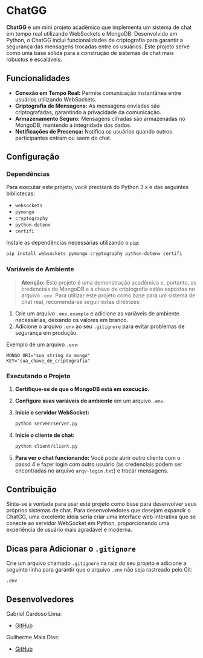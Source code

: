 # ChatGG

**ChatGG** é um mini projeto acadêmico que implementa um sistema de chat em tempo real utilizando WebSockets e MongoDB. Desenvolvido em Python, o ChatGG inclui funcionalidades de criptografia para garantir a segurança das mensagens trocadas entre os usuários. Este projeto serve como uma base sólida para a construção de sistemas de chat mais robustos e escaláveis.

## Funcionalidades

- **Conexão em Tempo Real:** Permite comunicação instantânea entre usuários utilizando WebSockets.
- **Criptografia de Mensagens:** As mensagens enviadas são criptografadas, garantindo a privacidade da comunicação.
- **Armazenamento Seguro:** Mensagens cifradas são armazenadas no MongoDB, mantendo a integridade dos dados.
- **Notificações de Presença:** Notifica os usuários quando outros participantes entram ou saem do chat.

## Configuração

### Dependências

Para executar este projeto, você precisará do Python 3.x e das seguintes bibliotecas:

- `websockets`
- `pymongo`
- `cryptography`
- `python-dotenv`
- `certifi`

Instale as dependências necessárias utilizando o `pip`:

```bash
pip install websockets pymongo cryptography python-dotenv certifi
```

### Variáveis de Ambiente

> **Atenção:** Este projeto é uma demonstração acadêmica e, portanto, as credenciais do MongoDB e a chave de criptografia estão expostas no arquivo `.env`. Para utilizar este projeto como base para um sistema de chat real, recomenda-se seguir estas diretrizes:

1. Crie um arquivo `.env.example` e adicione as variáveis de ambiente necessárias, deixando os valores em branco.
2. Adicione o arquivo `.env` ao seu `.gitignore` para evitar problemas de segurança em produção.

Exemplo de um arquivo `.env`:

```
MONGO_URI="sua_string_do_mongo"
KEY="sua_chave_de_criptografia"
```

### Executando o Projeto

1. **Certifique-se de que o MongoDB está em execução.**
2. **Configure suas variáveis de ambiente** em um arquivo `.env`.
3. **Inicie o servidor WebSocket:**

   ```bash
   python server/server.py
   ```

4. **Inicie o cliente de chat:**

   ```bash
   python client/client.py
   ```

5. **Para ver o chat funcionando:** Você pode abrir outro cliente com o passo 4 e fazer login com outro usuário (as credenciais podem ser encontradas no arquivo `arqv-login.txt`) e trocar mensagens.

## Contribuição

Sinta-se à vontade para usar este projeto como base para desenvolver seus próprios sistemas de chat. Para desenvolvedores que desejam expandir o ChatGG, uma excelente ideia seria criar uma interface web interativa que se conecte ao servidor WebSocket em Python, proporcionando uma experiência de usuário mais agradável e moderna. 

## Dicas para Adicionar o `.gitignore`

Crie um arquivo chamado `.gitignore` na raiz do seu projeto e adicione a seguinte linha para garantir que o arquivo `.env` não seja rastreado pelo Git:

```
.env
```

## Desenvolvedores

Gabriel Cardoso Lima:
- [GitHub](https://github.com/GabrielCardosoLIma)

Guilherme Maia Dias:
- [GitHub](https://github.com/GuiMaia77)